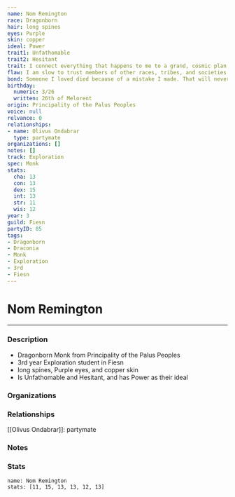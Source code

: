 ```yaml
---
name: Nom Remington
race: Dragonborn
hair: long spines
eyes: Purple
skin: copper
ideal: Power
trait1: Unfathomable
trait2: Hesitant
trait: I connect everything that happens to me to a grand, cosmic plan.
flaw: I am slow to trust members of other races, tribes, and societies.
bond: Someone I loved died because of a mistake I made. That will never happen again.
birthday:
  numeric: 3/26
  written: 26th of Melorent
origin: Principality of the Palus Peoples
voice: null
relvance: 0
relationships:
- name: Olivus Ondabrar
  type: partymate
organizations: []
notes: []
track: Exploration
spec: Monk
stats:
  cha: 13
  con: 13
  dex: 15
  int: 13
  str: 11
  wis: 12
year: 3
guild: Fiesn
partyID: 85
tags:
- Dragonborn
- Draconia
- Monk
- Exploration
- 3rd
- Fiesn
---
```

# Nom Remington
---
### Description
- Dragonborn Monk from Principality of the Palus Peoples
- 3rd year Exploration student in Fiesn
- long spines, Purple eyes, and copper skin
- Is Unfathomable and Hesitant, and has Power as their ideal

### Organizations

### Relationships
[[Olivus Ondabrar]]: partymate

### Notes

### Stats
```statblock
name: Nom Remington
stats: [11, 15, 13, 13, 12, 13]
```